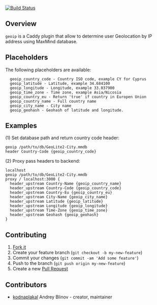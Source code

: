 [![Build Status](https://travis-ci.org/kodnaplakal/caddy-geoip.svg?branch=master)](https://travis-ci.org/kodnaplakal/caddy-geoip)
## Overview

`geoip` is a Caddy plugin that allow to determine user Geolocation by IP address using MaxMind database.

## Placeholders

The following placeholders are available:

```
  geoip_country_code - Country ISO code, example CY for Cyprus
  geoip_latitude - Latitude, example 34.684100
  geoip_longitude - Longitude, example 33.037900
  geoip_time_zone - Time zone, example Asia/Nicosia
  geoip_country_eu - Return 'true' if country in Europen Union
  geoip_country_name - Full country name
  geoip_city_name - City name
  geoip_geohash - Geohash of latitude and longitude.
```


## Examples

(1) Set database path and return country code header:

```
geoip /path/to/db/GeoLite2-City.mmdb
header Country-Code {geoip_country_code}
```

(2) Proxy pass headers to backend:

```
localhost
geoip /path/to/db/GeoLite2-City.mmdb
proxy / localhost:3000 {
  header_upstream Country-Name {geoip_country_name}
  header_upstream Country-Code {geoip_country_code}
  header_upstream Country-Eu {geoip_country_eu}
  header_upstream City-Name {geoip_city_name}
  header_upstream Latitude {geoip_latitude}
  header_upstream Longitude {geoip_longitude}
  header_upstream Time-Zone {geoip_time_zone}
  header_upstream Geohash {geoip_geohash}
}
```

## Contributing

1. [Fork it](https://github.com/kodnaplakal/caddy-geoip/fork)
2. Create your feature branch (`git checkout -b my-new-feature`)
3. Commit your changes (`git commit -am 'Add some feature'`)
4. Push to the branch (`git push origin my-new-feature`)
5. Create a new [Pull Request](https://github.com/kodnaplakal/caddy-geoip/pulls)

## Contributors

- [kodnaplakal](https://github.com/kodnaplakal) Andrey Blinov - creator, maintainer
